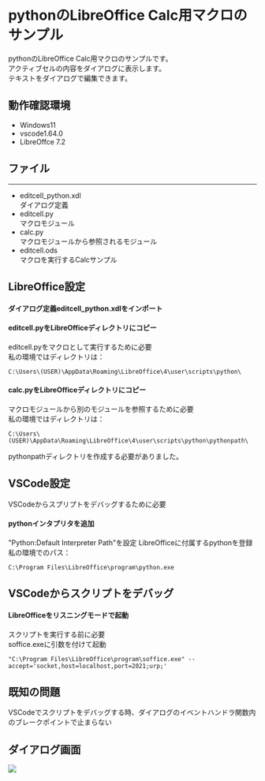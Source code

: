 # pythonのLibreOffice Calc用マクロのサンプル
pythonのLibreOffice Calc用マクロのサンプルです。  
アクティブセルの内容をダイアログに表示します。  
テキストをダイアログで編集できます。  
## 動作確認環境
+ Windows11
+ vscode1.64.0
+ LibreOffce 7.2  
## ファイル
-----
+ editcell_python.xdl   
ダイアログ定義  
+ editcell.py  
マクロモジュール
+ calc.py  
マクロモジュールから参照されるモジュール  
+ editcell.ods  
マクロを実行するCalcサンプル  
## LibreOffice設定
#### ダイアログ定義editcell_python.xdlをインポート   
#### editcell.pyをLibreOfficeディレクトリにコピー  
editcell.pyをマクロとして実行するために必要  
私の環境ではディレクトリは：  
```
C:\Users\(USER)\AppData\Roaming\LibreOffice\4\user\scripts\python\
```
#### calc.pyをLibreOfficeディレクトリにコピー  
マクロモジュールから別のモジュールを参照するために必要  
私の環境ではディレクトリは：  
```
C:\Users\(USER)\AppData\Roaming\LibreOffice\4\user\scripts\python\pythonpath\
```
pythonpathディレクトリを作成する必要がありました。  
## VSCode設定
VSCodeからスプリプトをデバッグするために必要  
#### pythonインタプリタを追加  
"Python:Default Interpreter Path"を設定
LibreOfficeに付属するpythonを登録    
私の環境でのパス：  
```
C:\Program Files\LibreOffice\program\python.exe
```
## VSCodeからスクリプトをデバッグ
#### LibreOfficeをリスニングモードで起動
スクリプトを実行する前に必要  
soffice.exeに引数を付けて起動  
```
"C:\Program Files\LibreOffice\program\soffice.exe" --accept='socket,host=localhost,port=2021;urp;'
```  
## 既知の問題
VSCodeでスクリプトをデバッグする時、ダイアログのイベントハンドラ関数内のブレークポイントで止まらない  
## ダイアログ画面
<img src="https://user-images.githubusercontent.com/6335693/50577268-4182f580-0e68-11e9-9c6e-129ac94d96d6.jpg"/>
